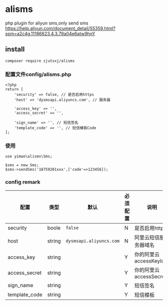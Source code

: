 # alisms
php plugin for aliyun sms,only send sms  
https://help.aliyun.com/document_detail/55359.html?spm=a2c4g.11186623.4.3.79a04e6atw9hnY

## install
```
composer require zjutsxj/alisms
```

### 配置文件config/alisms.php
```
<?php
return [
    'security' => false, // 是否启用https
    'host' => 'dysmsapi.aliyuncs.com', // 服务器

    'access_key' => '',
    'access_secret' => '',

    'sign_name' => '', // 短信签名
    'template_code' => '', // 短信模板Code
];
```
### 使用
```
use yimao\alisms\Sms;

$sms = new Sms;
$sms->sendSms('18759201xxx',['code'=>123456]);
```

### config remark
|配置|类型|默认|必须配置|说明|
|-|-|-|-|-|
|security|boole|`false`|N|是否启用https|
|host|string|`dysmsapi.aliyuncs.com`|N|阿里云短信服务器域名|
|access_key|string||Y|你的阿里云accessKeyId|
|access_secret|string||Y|你的阿里云accessSecrect|
|sign_name|string||Y|短信签名|
|template_code|string||Y|短信模板|
